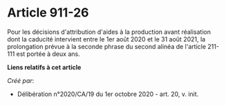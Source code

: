 # Article 911-26

Pour les décisions d'attribution d'aides à la production avant réalisation dont la caducité intervient entre le 1er août 2020
et le 31 août 2021, la prolongation prévue à la seconde phrase du second alinéa de l'article 211-111 est portée à deux ans.

**Liens relatifs à cet article**

_Créé par_:

  - Délibération n°2020/CA/19 du 1er octobre 2020 - art. 20, v. init.
